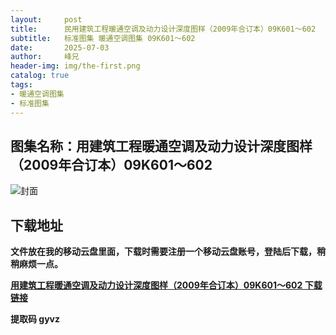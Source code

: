```yaml
---
layout:     post
title:      民用建筑工程暖通空调及动力设计深度图样（2009年合订本）09K601～602
subtitle:   标准图集 暖通空调图集 09K601～602
date:       2025-07-03
author:     峰兄
header-img: img/the-first.png
catalog: true
tags:
- 暖通空调图集
- 标准图集
---
```

## 图集名称：用建筑工程暖通空调及动力设计深度图样（2009年合订本）09K601～602
![封面](https://pic1.imgdb.cn/item/686741f158cb8da5c88e97dd.jpg)


## 下载地址 ##
**文件放在我的移动云盘里面，下载时需要注册一个移动云盘账号，登陆后下载，稍稍麻烦一点。**  
  
[**用建筑工程暖通空调及动力设计深度图样（2009年合订本）09K601～602 下载链接**](https://caiyun.139.com/w/i/2nQQUmPt4QGb9)


**提取码 gyvz**

